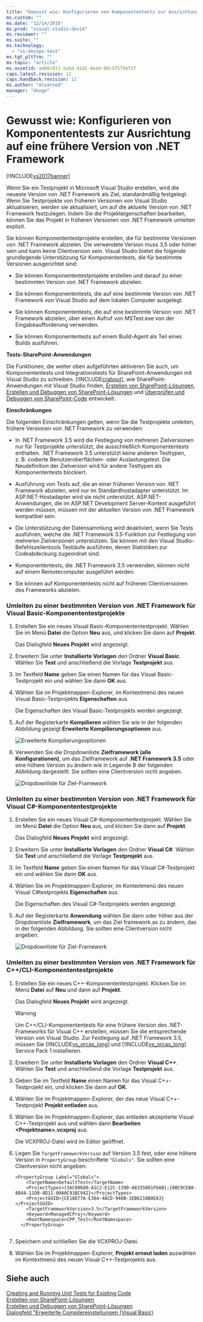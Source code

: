 ```yaml
---
title: "Gewusst wie: Konfigurieren von Komponententests zur Ausrichtung auf eine fr&#252;here Version von .NET Framework | Microsoft Docs"
ms.custom: ""
ms.date: "12/14/2016"
ms.prod: "visual-studio-dev14"
ms.reviewer: ""
ms.suite: ""
ms.technology: 
  - "vs-devops-test"
ms.tgt_pltfrm: ""
ms.topic: "article"
ms.assetid: adb6c011-5abd-41d2-8ead-08cd7579bf37
caps.latest.revision: 12
caps.handback.revision: 12
ms.author: "mlearned"
manager: "douge"
---
```

# Gewusst wie: Konfigurieren von Komponententests zur Ausrichtung auf eine fr&#252;here Version von .NET Framework
[!INCLUDE[vs2017banner](../code-quality/includes/vs2017banner.md)]

Wenn Sie ein Testprojekt in Microsoft Visual Studio erstellen, wird die neueste Version von .NET Framework als Ziel, standardmäßig festgelegt.  Wenn Sie Testprojekte von früheren Versionen von Visual Studio aktualisieren, werden sie aktualisiert, um auf die aktuelle Version von .NET Framework festzulegen.  Indem Sie die Projekteigenschaften bearbeiten, können Sie das Projekt in früheren Versionen von .NET Framework umleiten explizit.  
  
 Sie können Komponententestprojekte erstellen, die für bestimmte Versionen von .NET Framework abzielen.  Die verwendete Version muss 3,5 oder höher sein und kann keine Clientversion sein.  Visual Studio bietet die folgende grundlegende Unterstützung für Komponententests, die für bestimmte Versionen ausgerichtet sind:  
  
-   Sie können Komponententestprojekte erstellen und darauf zu einer bestimmten Version von .NET Framework abzielen.  
  
-   Sie können Komponententests, die auf eine bestimmte Version von .NET Framework von Visual Studio auf dem lokalen Computer ausgelegt.  
  
-   Sie können Komponententests, die auf eine bestimmte Version von .NET Framework abzielen, über einen Aufruf von MSTest.exe von der Eingabeaufforderung verwenden.  
  
-   Sie können Komponententests auf einem Build\-Agent als Teil eines Builds ausführen.  
  
 **Tests\-SharePoint\-Anwendungen**  
  
 Die Funktionen, die weiter oben aufgeführten aktivieren Sie auch, um Komponententests und Integrationstests für SharePoint\-Anwendungen mit Visual Studio zu schreiben.  [!INCLUDE[crabout](../test/includes/crabout_md.md)], wie SharePoint\-Anwendungen mit Visual Studio finden, [Erstellen von SharePoint\-Lösungen](/office-dev/office-dev/create-sharepoint-solutions), [Erstellen und Debuggen von SharePoint\-Lösungen](/office-dev/office-dev/building-and-debugging-sharepoint-solutions) und [Überprüfen und Debuggen von SharePoint\-Code](/office-dev/office-dev/verifying-and-debugging-sharepoint-code) entwickelt.  
  
 **Einschränkungen**  
  
 Die folgenden Einschränkungen gelten, wenn Sie die Testprojekte umleiten, frühere Versionen von .NET Framework zu verwenden:  
  
-   In .NET Framework 3.5 wird die Festlegung von mehreren Zielversionen nur für Testprojekte unterstützt, die ausschließlich Komponententests enthalten.  .NET Framework 3.5 unterstützt keine anderen Testtypen, z. B. codierte Benutzeroberflächen\- oder Auslastungstest.  Die Neudefinition der Zielversion wird für andere Testtypen als Komponententests blockiert.  
  
-   Ausführung von Tests auf, die an einer früheren Version von .NET Framework abzielen, wird nur im Standardhostadapter unterstützt.  Im ASP.NET\-Hostadapter wird sie nicht unterstützt.  ASP.NET\-Anwendungen, die im ASP.NET Development Server\-Kontext ausgeführt werden müssen, müssen mit der aktuellen Version von .NET Framework kompatibel sein.  
  
-   Die Unterstützung der Datensammlung wird deaktiviert, wenn Sie Tests ausführen, welche die .NET Framework 3.5\-Funktion zur Festlegung von mehreren Zielversionen unterstützen.  Sie können mit den Visual Studio\-Befehlszeilentools Testläufe ausführen, denen Statistiken zur Codeabdeckung zugeordnet sind.  
  
-   Komponententests, die .NET Framework 3.5 verwenden, können nicht auf einem Remotecomputer ausgeführt werden.  
  
-   Sie können auf Komponententests nicht auf früheren Clientversionen des Frameworks abzielen.  
  
### Umleiten zu einer bestimmten Version von .NET Framework für Visual Basic\-Komponententestprojekte  
  
1.  Erstellen Sie ein neues Visual Basic\-Komponententestprojekt.  Wählen Sie im Menü **Datei** die Option **Neu** aus, und klicken Sie dann auf **Projekt**.  
  
     Das Dialogfeld **Neues Projekt** wird angezeigt.  
  
2.  Erweitern Sie unter **Installierte Vorlagen** den Ordner **Visual Basic**.  Wählen Sie **Test** und anschließend die Vorlage **Testprojekt** aus.  
  
3.  Im Textfeld **Name** geben Sie einen Namen für das Visual Basic\-Testprojekt ein und wählen Sie dann **OK** aus.  
  
4.  Wählen Sie im Projektmappen\-Explorer, im Kontextmenü des neuen Visual Basic\-Testprojekts **Eigenschaften** aus.  
  
     Die Eigenschaften des Visual Basic\-Testprojekts werden angezeigt.  
  
5.  Auf der Registerkarte **Kompilieren** wählen Sie wie in der folgenden Abbildung gezeigt **Erweiterte Kompilierungsoptionen** aus.  
  
     ![Erweiterte Kompilierungsoptionen](../test/media/howtoconfigureunittest35frameworka.png "HowToConfigureUnitTest35FrameworkA")  
  
6.  Verwenden Sie die Dropdownliste **Zielframework \(alle Konfigurationen\)**, um das Zielframework auf **.NET Framework 3.5** oder eine höhere Version zu ändern wie in Legende B der folgenden Abbildung dargestellt.  Sie sollten eine Clientversion nicht angeben.  
  
     ![Dropdownliste für Ziel&#45;Framework](../test/media/howtoconfigureunitest35frameworkstepb.png "HowToConfigureUniTest35FrameworkStepB")  
  
### Umleiten zu einer bestimmten Version von .NET Framework für Visual C\#\-Komponententestprojekte  
  
1.  Erstellen Sie ein neues Visual C\#\-Komponententestprojekt.  Wählen Sie im Menü **Datei** die Option **Neu** aus, und klicken Sie dann auf **Projekt**.  
  
     Das Dialogfeld **Neues Projekt** wird angezeigt.  
  
2.  Erweitern Sie unter **Installierte Vorlagen** den Ordner **Visual C\#**.  Wählen Sie **Test** und anschließend die Vorlage **Testprojekt** aus.  
  
3.  Im Textfeld **Name** geben Sie einen Namen für das Visual C\#\-Testprojekt ein und wählen Sie dann **OK** aus.  
  
4.  Wählen Sie im Projektmappen\-Explorer, im Kontextmenü des neuen Visual C\#testprojekts **Eigenschaften** aus.  
  
     Die Eigenschaften des Visual C\#\-Testprojekts werden angezeigt.  
  
5.  Auf der Registerkarte **Anwendung** wählen Sie dann oder höher aus der Dropdownliste **Zielframework**, um das Ziel framework.as zu ändern, das in der folgenden Abbildung.  Sie sollten eine Clientversion nicht angeben.  
  
     ![Dropdownliste für Ziel&#45;Framework](../test/media/howtoconfigureunittest35frameworkcsharp.png "HowToConfigureUnitTest35FrameworkCSharp")  
  
### Umleiten zu einer bestimmten Version von .NET Framework für C\+\+\/CLI\-Komponententestprojekte  
  
1.  Erstellen Sie ein neues C\+\+\-Komponententestprojekt.  Klicken Sie im Menü **Datei** auf **Neu** und dann auf **Projekt**.  
  
     Das Dialogfeld **Neues Projekt** wird angezeigt.  
  
    > [!WARNING]
    >  Um C\+\+\/CLI\-Komponententests für eine frühere Version des .NET\-Frameworks für Visual C\+\+ erstellen, müssen Sie die entsprechende Version von Visual Studio.  Zur Festlegung auf .NET Framework 3.5, müssen Sie [!INCLUDE[vs_orcas_long](../debugger/includes/vs_orcas_long_md.md)] und [!INCLUDE[vs_orcas_long](../debugger/includes/vs_orcas_long_md.md)] Service Pack 1 installieren.  
  
2.  Erweitern Sie unter **Installierte Vorlagen** den Ordner **Visual C\+\+**.  Wählen Sie **Test** und anschließend die Vorlage **Testprojekt** aus.  
  
3.  Geben Sie im Textfeld **Name** einen Namen für das Visual C\+\+\-Testprojekt ein, und klicken Sie dann auf **OK**.  
  
4.  Wählen Sie im Projektmappen\-Explorer, der das neue Visual C\+\+\-Testprojekt **Projekt entladen** aus.  
  
5.  Wählen Sie im Projektmappen\-Explorer, das entladen akzeptierte Visual C\+\+\-Testprojekt aus und wählen dann **Bearbeiten \<Projektname\>.vcxproj** aus.  
  
     Die VCXPROJ\-Datei wird im Editor geöffnet.  
  
6.  Legen Sie `TargetFrameworkVersion` auf Version 3.5 fest, oder eine höhere Version in `PropertyGroup` beschriftete `"Globals"`.  Sie sollten eine Clientversion nicht angeben:  
  
    ```  
    <PropertyGroup Label="Globals">  
        <TargetName>DefaultTest</TargetName>  
        <ProjectTypes>{3AC096D0-A1C2-E12C-1390-A8335801FDAB};{8BC9CEB8-8B4A-11D0-8D11-00A0C91BC942}</ProjectTypes>  
        <ProjectGUID>{CE16D77A-E364-4ACD-948B-1EB6218B0EA3}</ProjectGUID>  
        <TargetFrameworkVersion>3.5</TargetFrameworkVersion>  
        <Keyword>ManagedCProj</Keyword>  
        <RootNamespace>CPP_Test</RootNamespace>  
      </PropertyGroup>  
  
    ```  
  
7.  Speichern und schließen Sie die VCXPROJ\-Datei.  
  
8.  Wählen Sie im Projektmappen\-Explorer, **Projekt erneut laden** auswählen im Kontextmenü des neuen Visual C\+\+\-Testprojekts aus.  
  
## Siehe auch  
 [Creating and Running Unit Tests for Existing Code](http://msdn.microsoft.com/de-de/e8370b93-085b-41c9-8dec-655bd886f173)   
 [Erstellen von SharePoint\-Lösungen](/office-dev/office-dev/create-sharepoint-solutions)   
 [Erstellen und Debuggen von SharePoint\-Lösungen](/office-dev/office-dev/building-and-debugging-sharepoint-solutions)   
 [Dialogfeld "Erweiterte Compilereinstellungen \(Visual Basic\)](../ide/reference/advanced-compiler-settings-dialog-box-visual-basic.md)